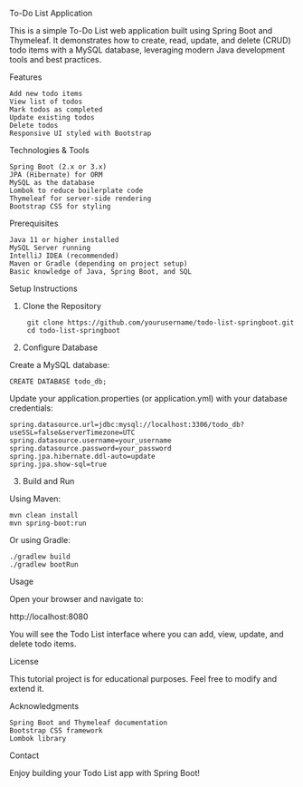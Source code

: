 To-Do List Application

This is a simple To-Do List web application built using Spring Boot and Thymeleaf. It demonstrates how to create, read, update, and delete (CRUD) todo items with a MySQL database, leveraging modern Java development tools and best practices.

Features

    Add new todo items
    View list of todos
    Mark todos as completed
    Update existing todos
    Delete todos
    Responsive UI styled with Bootstrap

Technologies & Tools

    Spring Boot (2.x or 3.x)
    JPA (Hibernate) for ORM
    MySQL as the database
    Lombok to reduce boilerplate code
    Thymeleaf for server-side rendering
    Bootstrap CSS for styling

Prerequisites

    Java 11 or higher installed
    MySQL Server running
    IntelliJ IDEA (recommended)
    Maven or Gradle (depending on project setup)
    Basic knowledge of Java, Spring Boot, and SQL

Setup Instructions
1. Clone the Repository

          

        git clone https://github.com/yourusername/todo-list-springboot.git
        cd todo-list-springboot

      

2. Configure Database

Create a MySQL database:

          

    CREATE DATABASE todo_db;

      

Update your application.properties (or application.yml) with your database credentials:

          

    spring.datasource.url=jdbc:mysql://localhost:3306/todo_db?useSSL=false&serverTimezone=UTC
    spring.datasource.username=your_username
    spring.datasource.password=your_password
    spring.jpa.hibernate.ddl-auto=update
    spring.jpa.show-sql=true

      

3. Build and Run

Using Maven:

          

    mvn clean install
    mvn spring-boot:run

      

Or using Gradle:

          

    ./gradlew build
    ./gradlew bootRun

      

Usage

Open your browser and navigate to:

          

http://localhost:8080

      

You will see the Todo List interface where you can add, view, update, and delete todo items.


      

License

This tutorial project is for educational purposes. Feel free to modify and extend it.

Acknowledgments

    Spring Boot and Thymeleaf documentation
    Bootstrap CSS framework
    Lombok library

Contact


Enjoy building your Todo List app with Spring Boot!
